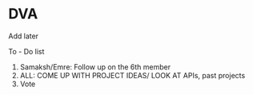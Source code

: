 # DVA
Add later


To - Do list

1. Samaksh/Emre: Follow up on the 6th member 
2. ALL: COME UP WITH PROJECT IDEAS/ LOOK AT APIs, past projects
3. Vote 

